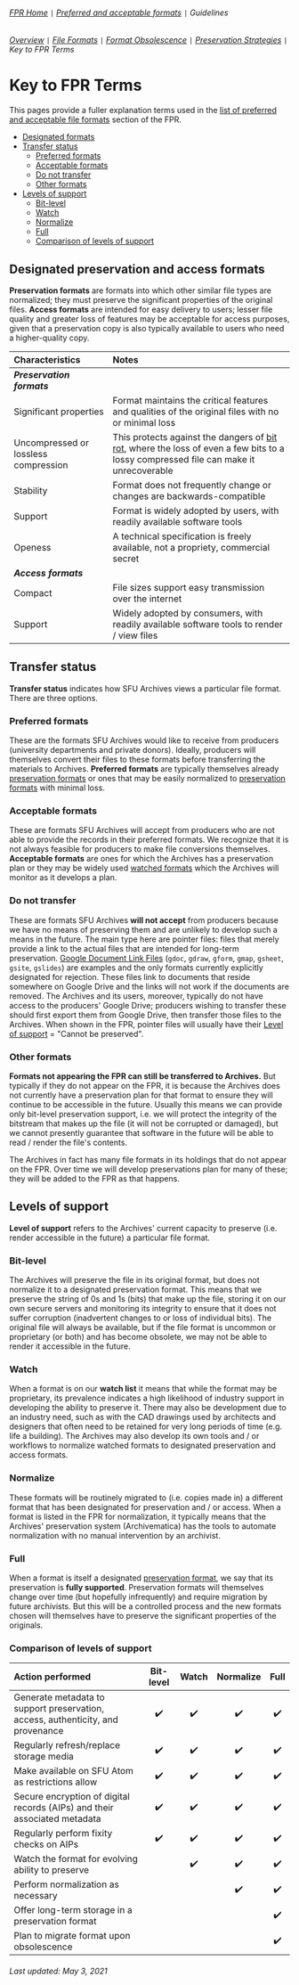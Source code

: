 ###### [FPR Home](../README.md) `|` [Preferred and acceptable formats](../fpr/00-fpr.md) `|` Guidelines
###### [Overview](00-guidelines.md) `|` [File Formats](01-file-formats.md) `|` [Format Obsolescence](02-format-obsolesence.md) `|` [Preservation Strategies](03-preservation-strategies.md) `|` Key to FPR Terms

# Key to FPR Terms
This pages provide a fuller explanation terms used in the [list of preferred and acceptable file formats](../fpr/00-fpr.md) section of the FPR.
- [Designated formats](#designated-formats)
- [Transfer status](#transfer-status)
  - [Preferred formats](#preferred-formats)
  - [Acceptable formats](#acceptable-formats)
  - [Do not transfer](#do-not-transfer)
  - [Other formats](#other-formats)
- [Levels of support](levels-of-support)
  - [Bit-level](#bit-level)
  - [Watch](#watch)
  - [Normalize](#normalize)
  - [Full](#full)
  - [Comparison of levels of support](#comparison-of-levels-of-support)

## Designated preservation and access formats
**Preservation formats** are formats into which other similar file types are normalized; they must preserve the significant properties of the original files.  **Access formats** are intended for easy delivery to users; lesser file quality and greater loss of features may be acceptable for access purposes, given that a preservation copy is also typically available to users who need a higher-quality copy.

| Characteristics | Notes |
| :---            | :---  |
| ***Preservation formats*** |
| Significant properties | Format maintains the critical features and qualities of the original files with no or minimal loss |
| Uncompressed or lossless compression | This protects against the dangers of [bit rot](https://en.wikipedia.org/wiki/Data_degradation), where the loss of even a few bits to a lossy compressed file can make it unrecoverable |
| Stability | Format does not frequently change or changes are backwards-compatible |
| Support | Format is widely adopted by users, with readily available software tools |
| Openess | A technical specification is freely available, not a propriety, commercial secret |
| ***Access formats*** |
| Compact | File sizes support easy transmission over the internet |
| Support | Widely adopted by consumers, with readily available software tools to render / view files |

## Transfer status
**Transfer status** indicates how SFU Archives views a particular file format. There are three options.

### Preferred formats
These are the formats SFU Archives would like to receive from producers (university departments and private donors). Ideally, producers will themselves convert their files to these formats before transferring the materials to Archives. **Preferred formats** are typically themselves already [preservation formats](#preservation-formats) or ones that may be easily normalized to [preservation formats](#preservation-formats) with minimal loss.

### Acceptable formats
These are formats SFU Archives will accept from producers who are not able to provide the records in their preferred formats. We recognize that it is not always feasible for producers to make file conversions themselves. **Acceptable formats** are ones for which the Archives has a preservation plan or they may be widely used [watched formats](#watch) which the Archives will monitor as it develops a plan.

### Do not transfer
These are formats SFU Archives **will not accept** from producers because we have no means of preserving them and are unlikely to develop such a means in the future. The main type here are pointer files: files that merely provide a link to the actual files that are intended for long-term preservation. [Google Document Link Files](https://www.nationalarchives.gov.uk/PRONOM/fmt/1073) (`gdoc`, `gdraw`, `gform`, `gmap`, `gsheet`, `gsite`, `gslides`) are examples and the only formats currently explicitly designated for rejection. These files link to documents that reside somewhere on Google Drive and the links will not work if the documents are removed. The Archives and its users, moreover, typically do not have access to the producers' Google Drive; producers wishing to transfer these should first export them from Google Drive, then transfer those files to the Archives. When shown in the FPR, pointer files will usually have their [Level of support](#level-of-support) = "Cannot be preserved".  

### Other formats
**Formats not appearing the FPR can still be transferred to Archives.** But typically if they do not appear on the FPR, it is because the Archives does not currently have a preservation plan for that format to ensure they will continue to be accessible in the future. Usually this means we can provide only bit-level preservation support, i.e. we will protect the integrity of the bitstream that makes up the file (it will not be corrupted or damaged), but we cannot presently guarantee that software in the future will be able to read / render the file's contents.

The Archives in fact has many file formats in its holdings that do not appear on the FPR. Over time we will develop preservations plan for many of these; they will be added to the FPR as that happens.

## Levels of support
**Level of support** refers to the Archives' current capacity to preserve (i.e. render accessible in the future) a particular file format.

### Bit-level
The Archives will preserve the file in its original format, but does not normalize it to a designated preservation format. This means that we preserve the string of 0s and 1s (bits) that make up the file, storing it on our own secure servers and monitoring its integrity to ensure that it does not suffer corruption (inadvertent changes to or loss of individual bits). The original file will always be available, but if the file format is uncommon or proprietary (or both) and has become obsolete, we may not be able to render it accessible in the future.

### Watch
When a format is on our **watch list** it means that while the format may be proprietary, its prevalence indicates a high likelihood of industry support in developing the ability to preserve it. There may also be development due to an industry need, such as with the CAD drawings used by architects and designers that often need to be retained for very long periods of time (e.g. life a building). The Archives may also develop its own tools and / or workflows to normalize watched formats to designated preservation and access formats.

### Normalize
These formats will be routinely migrated to (i.e. copies made in) a different format that has been designated for preservation and / or access. When a format is listed in the FPR for normalization, it typically means that the Archives' preservation system (Archivematica) has the tools to automate normalization with no manual intervention by an archivist.

### Full
When a format is itself a designated [preservation format](#preservation-format), we say that its preservation is **fully supported**. Preservation formats will themselves change over time (but hopefully infrequently) and require migration by future archivists. But this will be a controlled process and the new formats chosen will themselves have to preserve the significant properties of the originals.

### Comparison of levels of support
| Action performed | Bit-level | Watch  | Normalize | Full  |
| :---             |   :---:   | :---:  |   :---:   | :---: |
| Generate metadata to support preservation, access, authenticity, and provenance | :heavy_check_mark: | :heavy_check_mark: | :heavy_check_mark: | :heavy_check_mark: |
| Regularly refresh/replace storage media | :heavy_check_mark: | :heavy_check_mark: | :heavy_check_mark: | :heavy_check_mark: |
| Make available on SFU Atom as restrictions allow | :heavy_check_mark: | :heavy_check_mark: | :heavy_check_mark: | :heavy_check_mark: |
| Secure encryption of digital records (AIPs) and their associated metadata | :heavy_check_mark: | :heavy_check_mark: | :heavy_check_mark: | :heavy_check_mark: |
| Regularly perform fixity checks on AIPs | :heavy_check_mark: | :heavy_check_mark: | :heavy_check_mark: | :heavy_check_mark: |
| Watch the format for evolving ability to preserve	| | :heavy_check_mark: | :heavy_check_mark: | :heavy_check_mark: |
| Perform normalization as necessary |  |  | :heavy_check_mark: | :heavy_check_mark: |
| Offer long-term storage in a preservation format |  |  |  | :heavy_check_mark: |
| Plan to migrate format upon obsolescence |  |  |  | :heavy_check_mark: |

###### Last updated: May 3, 2021
